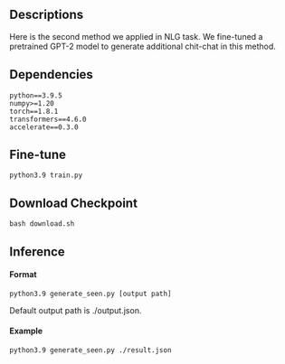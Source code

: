 ## Descriptions
Here is the second method we applied in NLG task. We fine-tuned a pretrained GPT-2 model to generate additional chit-chat in this method.
## Dependencies
```
python==3.9.5
numpy>=1.20
torch==1.8.1
transformers==4.6.0
accelerate==0.3.0
```
## Fine-tune
```
python3.9 train.py
```
## Download Checkpoint
```
bash download.sh
```
## Inference
#### Format 
```
python3.9 generate_seen.py [output path]
```
Default output path is ./output.json.

#### Example
```
python3.9 generate_seen.py ./result.json
